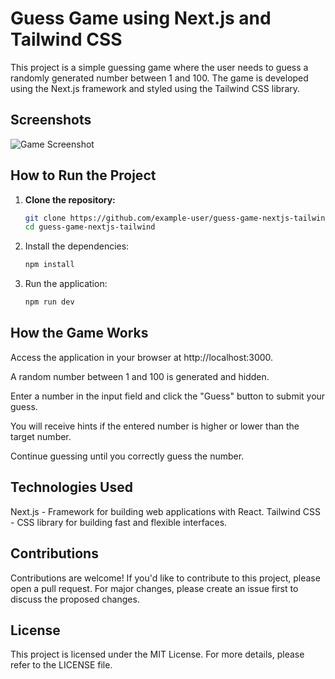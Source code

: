 # Guess Game using Next.js and Tailwind CSS

This project is a simple guessing game where the user needs to guess a randomly generated number between 1 and 100. The
game is developed using the Next.js framework and styled using the Tailwind CSS library.

## Screenshots

![Game Screenshot](https://i.ibb.co/pj4fLcx/Captura-de-ecran-din-2023-08-11-la-15-45-06.png)

## How to Run the Project

1. **Clone the repository:**
   ```bash
   git clone https://github.com/example-user/guess-game-nextjs-tailwind.git
   cd guess-game-nextjs-tailwind
2. Install the dependencies:
    ```bash
    npm install
3. Run the application:
    ```bash
    npm run dev

## How the Game Works

Access the application in your browser at http://localhost:3000.

A random number between 1 and 100 is generated and hidden.

Enter a number in the input field and click the "Guess" button to submit your guess.

You will receive hints if the entered number is higher or lower than the target number.

Continue guessing until you correctly guess the number.

## Technologies Used

Next.js - Framework for building web applications with React.
Tailwind CSS - CSS library for building fast and flexible interfaces.

## Contributions

Contributions are welcome! If you'd like to contribute to this project, please open a pull request. For major changes,
please create an issue first to discuss the proposed changes.

## License
This project is licensed under the MIT License. For more details, please refer to the LICENSE file.



